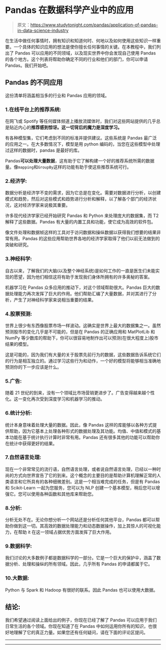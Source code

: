 # Pandas 在数据科学产业中的应用

> 原文：<https://www.studytonight.com/pandas/application-of-pandas-in-data-science-industry>

在生活中做任何事情时，拥有知识和知道何时、何地以及如何使用这些知识一样重要。一个具体的知识应用的想法是使你擅长任何事情的关键。在本教程中，我们列出了 Pandas 可以应用的不同领域，以及现实世界中你会发现自己使用 Pandas 的各个地方。这个列表将帮助你确定不同的行业和他们的部门，你可以申请 Pandas。我们开始吧。

## Pandas 的不同应用

这份清单将涵盖相当多的行业和 Pandas 应用的领域。

### 1.在线平台上的推荐系统:

在网飞或 Spotify 等任何媒体频道上播放流媒体时，我们对这些网站提供的几乎总是贴近内心的**推荐感到惊讶。这一切背后的魔力是深度学习。**

有各种模型集，它们考虑到不同的标准并提供建议。这些系统是 Pandas 最广泛的应用之一。在大多数情况下，模型是用 python 编码的，当您在这些模型中处理过这样的数据时，pandas 是最好的库。

Pandas**可以处理大量数据**，这有助于它了解构建一个好的推荐系统所需的数据量。像`mapping`和`GroupBy`这样的功能有助于使这些推荐系统可行。

### 2.经济学:

数据分析是经济学不变的需求，因为它总是在变化。需要对数据进行分析，以创建模式和趋势，然后对这些模式和趋势进行分析和解释，以了解各个部门的经济状况，这对经济学家来说极其重要。

许多现代经济学家已经开始研究 Pandas 和 Python 来处理庞大的数据集，而 T2 解释了这些数据。Pandas 有大量的内置工具和功能，使它成为高效的软件包。

像文件处理和数据帧这样的工具对于访问数据和操纵数据以获得我们想要的结果非常有用。Pandas 的这些应用帮助世界各地的经济学家取得了他们以前无法做到的突破和研究。

### 3.神经科学:

自古以来，了解我们的大脑(以及整个神经系统)是如何工作的一直是医生们未能实现的愿望，因为他们相信这将有助于发现我们身体所拥有的许多奥秘的答案。

机器学习在 Pandas 众多应用的推动下，对这个领域帮助很大。Pandas 巨大的数据处理能力再次发挥了巨大的作用。他们帮助汇编了大量数据，并对其进行了分析，产生了对神经科学家来说相当重要的结果。

### 4.股票预测:

世界上很少有东西像股票市场一样波动。这确实是世界上最大的数据集之一。虽然预测股市的变化几乎是不可能的，但是在 Pandas 的正确应用和 MatPlotLib 和 NumPy 等少数库的帮助下，你可以很容易地制作出可以预测(在很大程度上)股市结果的模型。

这是可能的，因为我们有大量的关于股票先前行为的数据，这些数据告诉系统它们的行为是相互独立的。通过学习这些行为和动作，一个好的模型将能够相当准确地预测你的下一步应该是什么。

### 5.广告:

随着 21 世纪的到来，没有一个领域比市场营销更进步了。广告变得越来越个性化。这一变化再次受到深度学习和机器学习的推动。

### 6.统计分析:

统计本身意味着处理大量的数据。因此，像 Pandas 这样的库能够以各种方式提供帮助，因为它基本上处理各种形式的数据处理及其功能。均值、中值和模式的基本功能在基于统计执行计算时非常有用。Pandas 还有很多其他的功能可以帮助你在统计中获得更好的结果。

### 7.自然语言处理:

现在一个非常常见的流行语，自然语言处理，或者说自然语言处理，已经以一种时尚的方式向世界宣告了它的到来。这个概念的主要目的是帮助计算机理解正常的人类语言和它所具有的各种细微差别。这是一个相当难完成的任务，但是有 Pandas 和 Scikit-Learn 一起为您服务，您可以为 NLP 创建一个基本模型，稍后您可以增强它。您可以使用各种函数和其他库来帮助您。

### 8.分析:

分析无处不在。无论你想分析一个网站还是分析任何其他平台，Pandas 都可以帮助你做到这一切。其高效的数据处理能力和动态数据操作，加上其惊人的可视化能力，在帮助 it 在这一领域占据优势方面发挥了巨大作用。

### 9.数据科学:

我们讨论的大多数例子都是数据科学的一部分。它是一个巨大的保护伞，涵盖了数据分析、处理和操纵的所有领域。因此，几乎所有 Pandas 的申请都属于它。

### 10.大数据:

Python 与 Spark 和 Hadoop 有很好的联系。因此 Pandas 也可以使用大数据。

## 结论:

我们希望通过阅读上面给出的例子，你现在已经了解了 Pandas 可以应用于我们日常生活的各个领域。你现在知道了在 Pandas 中如何运用你所有的知识，也很好地理解了它的真正力量。如果您还有任何疑问，请在下面的评论区提问。

* * *

* * *